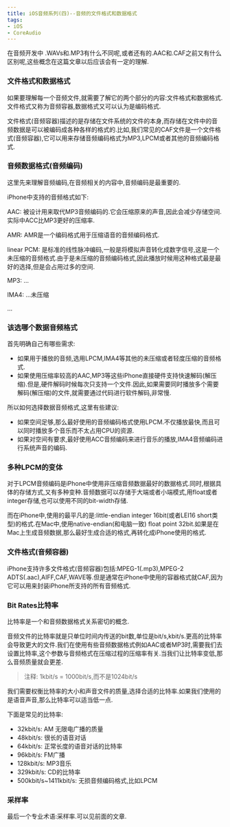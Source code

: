 ```yaml
---
title: iOS音频系列(四)--音频的文件格式和数据格式
tags:
- iOS
- CoreAudio
---
```


在音频开发中 .WAVs和.MP3有什么不同呢,或者还有的.AAC和.CAF之前又有什么区别呢,这些概念在这篇文章以后应该会有一定的理解.

### 文件格式和数据格式

如果要理解每一个音频文件,就需要了解它的两个部分的内容:文件格式和数据格式.文件格式又称为音频容器,数据格式又可以认为是编码格式.

文件格式(音频容器)描述的是存储在文件系统的文件的本身,而存储在文件中的音频数据是可以被编码成各种各样的格式的.比如,我们常见的CAF文件是一个文件格式(音频容器),它可以用来存储音频编码格式为MP3,LPCM或者其他的音频编码格式.

### 音频数据格式(音频编码)

这里先来理解音频编码,在音频相关的内容中,音频编码是最重要的.

iPhone中支持的音频格式如下:

AAC: 被设计用来取代MP3音频编码的.它会压缩原来的声音,因此会减少存储空间.实际中ACC比MP3更好的压缩率.

AMR: AMR是一个编码格式用于压缩语音的音频编码格式.

linear PCM: 是标准的线性脉冲编码,一般是将模拟声音转化成数字信号,这是一个未压缩的音频格式.由于是未压缩的音频编码格式,因此播放时候用这种格式最是最好的选择,但是会占用过多的空间.

MP3: ...

IMA4: ...未压缩

...

### 该选哪个数据音频格式

首先明确自己有哪些需求:

* 如果用于播放的音频,选用LPCM,IMA4等其他的未压缩或者轻度压缩的音频格式.
* 如果使用压缩率较高的AAC,MP3等这些iPhone直接硬件支持快速解码(解压缩).但是,硬件解码时候每次只支持一个文件.因此,如果需要同时播放多个需要解码(解压缩)的文件,就需要通过代码进行软件解码,非常慢.

所以如何选择数据音频格式,这里有些建议:

* 如果空间足够,那么最好使用的音频编码格式使用LPCM.不仅播放最快,而且可以同时播放多个音乐而不太占用CPU的资源.
* 如果对空间有要求,最好使用ACC音频编码来进行音乐的播放,IMA4音频编码进行系统声音的编码.

### 多种LPCM的变体

对于LPCM音频编码是iPhone中使用非压缩音频数据最好的数据格式.同时,根据具体的存储方式,又有多种变种.音频数据可以存储于大端或者小端模式,用float或者integer存储,也可以使用不同的bit-width存储.

而在iPhone中,使用的最平凡的是:little-endian integer 16bit(或者LEI16 short类型)的格式.在Mac中,使用native-endian(和电脑一致) float point 32bit.如果是在Mac上生成音频数据,那么最好生成合适的格式,再转化成iPhone使用的格式.

### 文件格式(音频容器)

iPhone支持许多文件格式(音频容器)包括:MPEG-1(.mp3),MPEG-2 ADTS(.aac),AIFF,CAF,WAVE等.但是通常在iPhone中使用的容器格式就CAF,因为它可以用来封装iPhone所支持的所有音频格式.

### Bit Rates比特率

比特率是一个和音频数据格式关系密切的概念.

音频文件的比特率就是只单位时间内传送的bit数,单位是bit/s,kbit/s.更高的比特率会导致更大的文件.我们在使用有些音频数据格式例如AAC或者MP3时,需要我们去设置比特率,这个参数与音频格式在压缩过程的压缩率有关.当我们让比特率变低,那么音频质量就会更差.

>注释: 1kbit/s = 1000bit/s,而不是1024bit/s

我们需要权衡比特率的大小和声音文件的质量,选择合适的比特率.如果我们使用的是语音声音,那么比特率可以适当低一点.

下面是常见的比特率:

* 32kbit/s: AM 无限电广播的质量
* 48kbit/s: 很长的语音对话
* 64kbit/s: 正常长度的语音对话的比特率
* 96kbit/s: FM广播
* 128kbit/s: MP3音乐
* 329kbit/s: CD的比特率
* 500kbit/s~1411kbit/s: 无损音频编码格式,比如LPCM


### 采样率

最后一个专业术语:采样率.可以见前面的文章.


